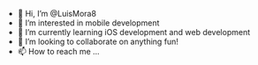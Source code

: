 - 👋 Hi, I’m @LuisMora8
- 👀 I’m interested in mobile development
- 🌱 I’m currently learning iOS development and web development
- 💞️ I’m looking to collaborate on anything fun!
- 📫 How to reach me ...

<!---
LuisMora8/LuisMora8 is a ✨ special ✨ repository because its `README.md` (this file) appears on your GitHub profile.
You can click the Preview link to take a look at your changes.
--->
